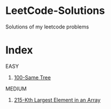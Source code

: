 # LeetCode-Solutions
Solutions of my leetcode problems

# Index
EASY
1. [100-Same Tree](https://github.com/ahinshapiro/LeetCode-Solutions/blob/main/SameTree.java)

MEDIUM
1. [215-Kth Largest Element in an Array](https://github.com/ahinshapiro/LeetCode-Solutions/blob/main/Kth%20Largest%20Element%20in%20an%20Array.java)
